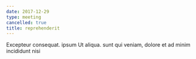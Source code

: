 ```yaml
---
date: 2017-12-29
type: meeting
cancelled: true
title: reprehenderit
---
```

Excepteur consequat. ipsum Ut aliqua. sunt qui veniam, dolore et ad minim incididunt nisi